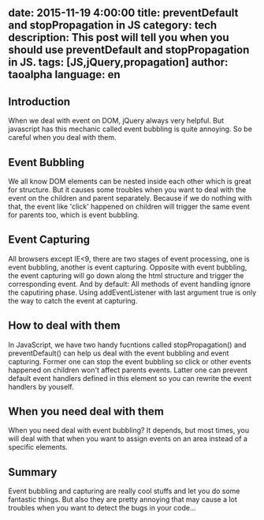 date: 2015-11-19 4:00:00
title: preventDefault and stopPropagation in JS
category: tech 
description: This post will tell you when you should use preventDefault and stopPropagation in JS.
tags: [JS,jQuery,propagation] 
author: taoalpha
language: en
---

## Introduction

When we deal with event on DOM, jQuery always very helpful. But javascript has this mechanic called event bubbling is quite annoying. So be careful when you deal with them.

## Event Bubbling

We all know DOM elements can be nested inside each other which is great for structure. But it causes some troubles when you want to deal with the event on the children and parent separately. Because if we do nothing with that, the event like 'click' happened on children will trigger the same event for parents too, which is event bubbling.

## Event Capturing

All browsers except IE<9, there are two stages of event processing, one is event bubbling, another is event capturing. Opposite with event bubbling, the event capturing will go down along the html structure and trigger the corresponding event. And by default: All methods of event handling ignore the caputiring phase. Using addEventListener with last argument true is only the way to catch the event at capturing.

## How to deal with them

In JavaScript, we have two handy fucntions called stopPropagation() and preventDefault() can help us deal with the event bubbling and event capturing. Former one can stop the event bubbling so click or other events happened on children won't affect parents events. Latter one can prevent default event handlers defined in this element so you can rewrite the event handlers by youself.

## When you need deal with them

When you need deal with event bubbling? It depends, but most times, you will deal with that when you want to assign events on an area instead of a specific elements.

## Summary

Event bubbling and capturing are really cool stuffs and let you do some fantastic things. But also they are pretty annoying that may cause a lot troubles when you want to detect the bugs in your code...
